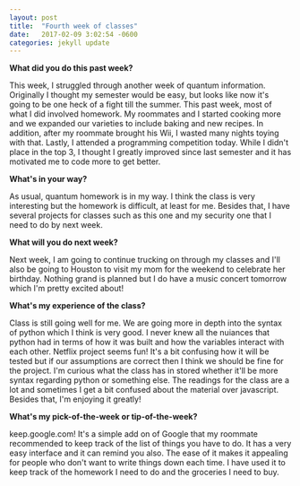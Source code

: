 ```yaml
---
layout: post
title:  "Fourth week of classes"
date:   2017-02-09 3:02:54 -0600
categories: jekyll update
---
```

**What did you do this past week?**

This week, I struggled through another week of quantum information. Originally I thought my semester would be easy, but looks like now it's going to be one heck of a fight till the summer. This past week, most of what I did involved homework. My roommates and I started cooking more and we expanded our varieties to include baking and new recipes. In addition, after my roommate brought his Wii, I wasted many nights toying with that. Lastly, I attended a programming competition today. While I didn't place in the top 3, I thought I greatly improved since last semester and it has motivated me to code more to get better. 

**What's in your way?**

As usual, quantum homework is in my way. I think the class is very interesting but the homework is difficult, at least for me. Besides that, I have several projects for classes such as this one and my security one that I need to do by next week.

**What will you do next week?**

Next week, I am going to continue trucking on through my classes and I'll also be going to Houston to visit my mom for the weekend to celebrate her birthday. Nothing grand is planned but I do have a music concert tomorrow which I'm pretty excited about! 

**What's my experience of the class?**

Class is still going well for me. We are going more in depth into the syntax of python which I think is very good. I never knew all the nuiances that python had in terms of how it was built and how the variables interact with each other. Netflix project seems fun! It's a bit confusing how it will be tested but if our assumptions are correct then I think we should be fine for the project. I'm curious what the class has in stored whether it'll be more syntax regarding python or something else. The readings for the class are a lot and sometimes I get a bit confused about the material over javascript. Besides that, I'm enjoying it greatly!

**What's my pick-of-the-week or tip-of-the-week?**

keep.google.com! It's a simple add on of Google that my roommate recommended to keep track of the list of things you have to do. It has a very easy interface and it can remind you also. The ease of it makes it appealing for people who don't want to write things down each time. I have used it to keep track of the homework I need to do and the groceries I need to buy.
